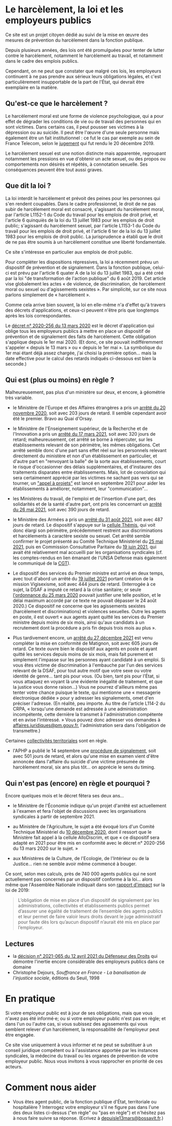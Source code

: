 # Le harcèlement, la loi et les employeurs publics

Ce site est un projet citoyen dédié au suivi de la mise en œuvre des mesures de prévention du harcèlement dans la fonction publique.

Depuis plusieurs années, des lois ont été promulguées pour tenter de lutter contre le harcèlement, notamment le harcèlement au travail, et notamment dans le cadre des emplois publics.

Cependant, on ne peut que constater que malgré ces lois, les employeurs continuent à ne pas prendre aux sérieux leurs obligations légales, et c'est particulièrement insupportable de la part de l'État, qui devrait être exemplaire en la matière.

## Qu'est-ce que le harcèlement ?

Le harcèlement moral est une forme de violence psychologique, qui a pour effet de dégrader les conditions de vie ou de travail des personnes qui en sont victimes. Dans certains cas, il peut pousser ses victimes à la dépression ou au suicide. Il peut être l'œuvre d'une seule personne mais également être un fait institutionnel : ce fut le cas par exemple au sein de France Telecom, selon le [jugement](https://www.village-justice.com/articles/les-enseignements-affaire-des-suicides-sein-france-telecom,33903.html) qui fut rendu le 20 décembre 2019.

Le harcèlement sexuel est une notion distincte mais apparentée, regroupant notamment les pressions en vue d'obtenir un acte sexuel, ou des propos ou comportements non désirés et répétés, à connotation sexuelle. Ses conséquences peuvent être tout aussi graves.

## Que dit la loi ?

La loi interdit le harcèlement et prévoit des peines pour les personnes qui s'en rendent coupables. Dans le cadre professionnel, le droit de ne pas subir de harcèlement moral est consacré, s'agissant du harcèlement moral, par l'article L1152-1 du Code du travail pour les emplois de droit privé, et l'article 6 quinquiès de la loi du 13 juillet 1983 pour les emplois de droit public; s'agissant du harcèlement sexuel, par l'article L1153-1 du Code du travail pour les emplois de droit privé, et l'article 6 ter de la loi du 13 juillet 1983 pour les emplois de droit public. La jurisprudence a établi que le droit de ne pas être soumis à un harcèlement constitue une liberté fondamentale.

Ce site s'intéresse en particulier aux emplois de droit public.

Pour compléter les dispositions répressives, la loi a récemment prévu un dispositif de prévention et de signalement. Dans la fonction publique, celui-ci est prévu par l'article 6 quater A de la loi du 13 juillet 1983, qui a été créé par la loi "de transformation de l'action publique" du 6 août 2019. Cet article vise globalement les actes « de violence, de discrimination, de harcèlement moral ou sexuel ou d'agissements sexistes ». Par simplicité, sur ce site nous parlons simplement de « harcèlement ».

Comme cela arrive bien souvent, la loi en elle-même n'a d'effet qu'à travers des décrets d'applications, et ceux-ci peuvent n'être pris que longtemps après les lois correspondantes.

Le [décret n° 2020-256 du 13 mars 2020](https://www.legifrance.gouv.fr/loda/id/JORFTEXT000041722970/) est le décret d'application qui oblige tous les employeurs publics à mettre en place un dispositif de prévention et de signalement des faits de harcèlement. Cette obligation s'applique depuis le 1er mai 2020. (Et donc, ce site pouvait indifféremment s'appeler « depuis le 13 mars » ou « depuis le 1er mai ». La symbolique du 1er mai étant déjà assez chargée, j'ai choisi la première option… mais la date effective pour le calcul des retards indiqués ci-dessous est bien la seconde.)

## Qui est (plus ou moins) en règle ?

Malheureusement, pas plus d'un ministère sur deux, et encore, à géométrie très variable.

- le Ministère de l'Europe et des Affaires étrangères a pris un [arrêté du 20 novembre 2020](https://www.legifrance.gouv.fr/jorf/id/JORFTEXT000042580148), soit avec 203 jours de retard. Il semble cependant avoir été le premier. Bravo au Quai d'Orsay.

- le Ministère de l'Enseignement supérieur, de la Recherche et de l'Innovation a pris un [arrêté du 17 mars 2021](https://www.legifrance.gouv.fr/jorf/id/JORFTEXT000043343980), soit avec 320 jours de retard; malheureusement, cet arrêté se borne à répercuter, sur les établissements relevant de son périmètre, les mêmes obligations. Cet arrêté semble donc d'une part sans effet réel sur les personnels relevant directement du ministère et non d'un établissement en particulier, et d'autre part en "renvoyant la balle" de la sorte aux établissements, court le risque d'occasionner des délais supplémentaires, et d'instaurer des traitements disparates entre établissements. Mais, lot de consolation qui sera certaimenent apprécié par les victimes ne sachant pas vers qui se tourner, un ["appel à projets"](https://www.enseignementsup-recherche.gouv.fr/cid159370/soutien-aux-etablissements-d-enseignement-superieur-et-de-recherche-dans-la-lutte-contre-les-violences-sexistes-et-sexuelles.html) est lancé en septembre 2021 pour aider les établissements à améliorer, notamment, leur "communication"…

- les Ministères du travail, de l'emploi et de l'insertion d'une part, des solidarités et de la santé d'autre part, ont pris les concernant un [arrêté du 26 mai 2021](https://www.legifrance.gouv.fr/jorf/id/JORFTEXT000043596646), soit avec 390 jours de retard.

- le Ministère des Armées a pris un [arrêté du 31 août 2021](https://www.legifrance.gouv.fr/jorf/id/JORFTEXT000044018555), soit avec 487 jours de retard. Le dispositif s'appuye sur la [cellule Thémis](https://www.defense.gouv.fr/portail/vous-et-la-defense/egalite-femmes-hommes/lutte-contre-les-harcelement-et-violences-sexuels-et-sexistes-ainsi-que-les-discriminations-de-toute-sorte/cellule-themis), qui voit donc élargi son périmètre, précédemment restreint aux discriminations et harcèlements à caractère sexiste ou sexuel. Cet arrêté semble confirmer le projet présenté au Comité Technique Ministériel du [25 mai 2021](https://www.unsa-defense.org/images/docs/employeurs/CTM/Nos_informations/Compte-rendu_CTM25-05-21.pdf), puis en Commission Consultative Paritaire du [19 juin 2021](https://www.unsa-defense.org/notre-actualite/hsct/ccp/declaration-liminaire-de-la-ccp-du-29-juin-2021), qui avait été relativement mal accueilli par les organisations syndicales (cf. les comptes-rendus en lien émanant de l'UNSA Défense mais également le communiqué de la [CGT](https://www.fnte.cgt.fr/sites/default/files/2021-05/CR%20et%20DL%20CTM%2025%20mai%202021%20%281%29.pdf)).

- Le dispositif des services du Premier ministre  est arrivé en deux temps, avec tout d'abord un arrêté du [19 juillet 2021](https://www.legifrance.gouv.fr/jorf/id/JORFTEXT000043813910) portant création de la mission Vigisexisme, soit avec 444 jours de retard. (Interrogée à ce sujet, la DSAF a imputé ce retard à la crise sanitaire; or seule [l'ordonnance du 25 mars 2020](https://www.legifrance.gouv.fr/loda/id/JORFTEXT000041755644/) pouvait justifier une telle position, et le délai maximum accordé par ce texte ne pouvait dépasser le 24 août 2020.) Ce dispositif ne concerne que les agissements sexistes (harcèlement et discriminations) et violences sexuelles. Outre les agents en poste, il est ouvert « aux agents ayant quitté les services du Premier ministre depuis moins de six mois, ainsi qu'aux candidats à un recrutement dont la procédure a pris fin depuis trois mois au plus ».

- Plus tardivement encore, un [arrêté du 27 décembre 2021](https://www.legifrance.gouv.fr/jorf/id/JORFTEXT000044806302) est venu compléter la mise en conformité de Matignon, soit avec 605 jours de retard. Ce texte ouvre bien le dispositif aux agents en poste et ayant quitté les services depuis moins de six mois, mais fait purement et simplement l'impasse sur les personnes ayant candidaté à un emploi. Si vous êtes victime de discrimination à l'embauche par l'un des services relevant de la DSAF, pour tout autre motif que votre sexe ou votre identité de genre… tant pis pour vous. (Ou bien, tant pis pour l'État, si vous attaquez en voyant là une évidente inégalité de traitement, et que la justice vous donne raison…) Vous ne pourrez d'ailleurs même pas tenter votre chance puisque le texte, qui mentionne une « messagerie électronique dédiée » pour y adresser les signalements, omet d'en préciser l'adresse. (En réalité, peu importe. Au titre de l'article L114-2 du CRPA, « lorsqu'une demande est adressée à une administration incompétente, cette dernière la transmet à l'administration compétente et en avise l'intéressé. » Vous pouvez donc adresser vos demandes à affaires.juridiques@pm.gouv.fr, l'administration sera dans l'obligation de transmettre.)

Certaines [collectivités territoriales](collectivites.md) sont en règle.

- l'APHP a publié le 14 septembre une [procédure de signalement](http://cme.aphp.fr/sites/default/files/CMEDoc/cme14spetembre2021_violenceautravail_procedure.pdf), soit avec 501 jours de retard, et alors qu'une mise en examen vient d'être annoncée dans l'affaire du suicide d'une victime présumée de harcèlement moral, six ans plus tôt… on apprécie le sens du timing.

## Qui n'est pas (encore) en règle et pourquoi ?

Encore quelques mois et le décret fêtera ses deux ans…

- le Ministère de l'Économie indique qu'un projet d'arrêté est actuellement à l'examen et fera l'objet de discussions avec les organisations syndicales à partir de septembre 2021.

- au Ministère de l'Agriculture, le sujet a été évoqué lors d'un Comité Technique Ministériel du [10 décembre 2020](https://www.sniteat-unsa.fr/index.php/espace-public/instances-de-concertation/comite-technique-ministeriel-ctm/733-ctm-du-10-decembre-2020), dont il ressort que le Ministère fait appel à la cellule AlloDiscrim, et que « ce dispositif sera adapté en 2021 pour être mis en conformité avec le décret n° 2020-256 du 13 mars 2020 sur le sujet. »

- aux Ministères de la Culture, de l'Ecologie, de l'Intérieur ou de la Justice… rien ne semble avoir même commencé à bouger.

Ce sont, selon mes calculs, près de 740 000 agents publics qui ne sont actuellement pas concernés par un dispositif conforme à la loi… alors même que l'Assemblée Nationale indiquait dans son [rapport d'impact](https://www.assemblee-nationale.fr/dyn/docs/ETDIANR5L15B1802.raw) sur la loi de 2019:

> L’obligation de mise en place d’un dispositif de signalement par les administrations, collectivités et établissements publics permet d’assurer une égalité de traitement de l’ensemble des agents publics et leur permet de faire valoir leurs droits devant le juge administratif pour faute dès lors qu’aucun dispositif n’aurait été mis en place par l’employeur.

## Lectures

- la [décision n° 2021-065 du 12 avril 2021 du Défenseur des Droits](https://juridique.defenseurdesdroits.fr/doc_num.php?explnum_id=20599) qui démontre l'inertie encore considérable des employeurs publics dans ce domaine
- Christophe Dejours, _Souffrance en France - La banalisation de l'injustice sociale_, éditions du Seuil, 1998

# En pratique

Si votre employeur public est à jour de ses obligations, mais que vous n'avez pas été informé·e; ou si votre employeur public n'est pas en règle; et dans l'un ou l'autre cas, si vous subissez des agissements qui vous semblent relever d'un harcèlement, la responsabilité de l'employeur peut être engagée.

Ce site vise uniquement à vous informer et ne peut se substituer à un conseil juridique compétent ou à l'assistance apportée par les instances syndicales, la médecine du travail ou les organes de prévention de votre employeur public. Nous vous invitons à vous rapprocher en priorité de ces acteurs.

# Comment nous aider

- Vous êtes agent public, de la fonction publique d'État, territoriale ou hospitalière ? Interrogez votre employeur s'il ne figure pas dans l'une des deux listes ci-dessus ("en règle" ou "pas en règle") et n'hésitez pas à nous faire suivre sa réponse. (Ecrivez à <a href="mailto:depuisle13mars@bossavit.fr">depuisle13mars@bossavit.fr</a>.)
